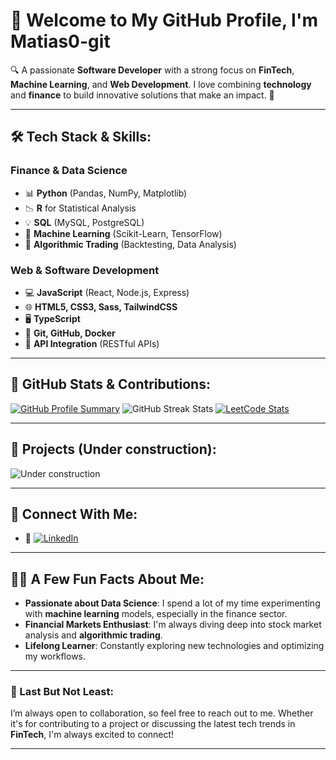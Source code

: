 # 👋 Welcome to My GitHub Profile, I'm **Matias0-git**

🔍 A passionate **Software Developer** with a strong focus on **FinTech**, **Machine Learning**, and **Web Development**. I love combining **technology** and **finance** to build innovative solutions that make an impact. 🚀

---

## 🛠️ Tech Stack & Skills:
 
 ### **Finance & Data Science**  
 - 📊 **Python** (Pandas, NumPy, Matplotlib)
 - 📉 **R** for Statistical Analysis
 - 💡 **SQL** (MySQL, PostgreSQL)
 - 🔮 **Machine Learning** (Scikit-Learn, TensorFlow)
 - 💼 **Algorithmic Trading** (Backtesting, Data Analysis)
 
 ### **Web & Software Development**
 - 💻 **JavaScript** (React, Node.js, Express)
 - 🌐 **HTML5, CSS3, Sass, TailwindCSS**
 - 🖥️ **TypeScript**
 - 🔧 **Git, GitHub, Docker**
 - 🧩 **API Integration** (RESTful APIs)

---

## 🌟 GitHub Stats & Contributions:
[![GitHub Profile Summary](https://github-profile-summary-cards.vercel.app/api/cards/profile-details?username=Matias0-git&theme=radical)](https://github.com/Matias0-git)
![GitHub Streak Stats](https://github-readme-streak-stats.herokuapp.com/?user=Matias0-git&theme=radical)
[![LeetCode Stats](https://leetcode-card.vercel.app/?username=matias80&theme=radical)](https://leetcode.com/matias80/)

---

## 🚀 Projects (Under construction):
![Under construction](https://media.giphy.com/media/cOFB74VjN0OqvRmJGK/giphy.gif)

---

## 🔗 Connect With Me:

- 💼 [![LinkedIn](https://img.shields.io/badge/LinkedIn-blue?style=flat&logo=linkedin&logoColor=white)](https://www.linkedin.com/in/matias-mena-da-dalt-984a19240)

---

## 🧑‍💻 A Few Fun Facts About Me:
- **Passionate about Data Science**: I spend a lot of my time experimenting with **machine learning** models, especially in the finance sector.
- **Financial Markets Enthusiast**: I'm always diving deep into stock market analysis and **algorithmic trading**.
- **Lifelong Learner**: Constantly exploring new technologies and optimizing my workflows.

---

### 📍 Last But Not Least:

I’m always open to collaboration, so feel free to reach out to me. Whether it's for contributing to a project or discussing the latest tech trends in **FinTech**, I'm always excited to connect!

---
